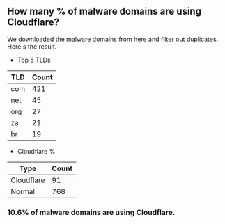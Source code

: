 ## How many % of malware domains are using Cloudflare?


We downloaded the malware domains from [here](https://urlhaus.abuse.ch) and filter out duplicates.
Here's the result.


[//]: # (start replacement)


- Top 5 TLDs

| TLD | Count |
| --- | --- |
| com | 421 |
| net | 45 |
| org | 27 |
| za | 21 |
| br | 19 |


- Cloudflare %

| Type | Count |
| --- | --- |
| Cloudflare | 91 |
| Normal | 768 |


### 10.6% of malware domains are using Cloudflare.